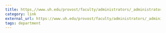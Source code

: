 ```yaml
---
title: https,//www.uh.edu/provost/faculty/administrators/_administrators-documents/hiring-tenure-guidelines.pdf
category: link
external_url: https://www.uh.edu/provost/faculty/administrators/_administrators-documents/hiring-tenure-guidelines.pdf
tags: department
---
```


